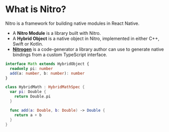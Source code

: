 ---
---

# What is Nitro?

Nitro is a framework for building native modules in React Native.

- A **Nitro Module** is a library built with Nitro.
- A **Hybrid Object** is a native object in Nitro, implemented in either C++, Swift or Kotlin.
- [**Nitrogen**](nitrogen) is a code-generator a library author can use to generate native bindings from a custom TypeScript interface.

<div className="side-by-side-container">
<div className="side-by-side-block">

```ts title="Math.nitro.ts"
interface Math extends HybridObject {
  readonly pi: number
  add(a: number, b: number): number
}
```

</div>
<div className="side-by-side-block">

```swift title="HybridMath.swift"
class HybridMath : HybridMathSpec {
  var pi: Double {
    return Double.pi
  }

  func add(a: Double, b: Double) -> Double {
    return a + b
  }
}
```

</div>
</div>
